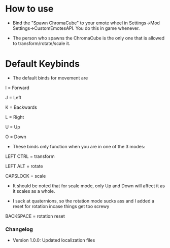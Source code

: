 # How to use

- Bind the "Spawn ChromaCube" to your emote wheel in Settings->Mod Settings->CustomEmotesAPI. You do this in game whenever.

- The person who spawns the ChromaCube is the only one that is allowed to transform/rotate/scale it.


# Default Keybinds
- The default binds for movement are

I = Forward

J = Left

K = Backwards

L = Right

U = Up

O = Down

- These binds only function when you are in one of the 3 modes: 

LEFT CTRL = transform

LEFT ALT = rotate 

CAPSLOCK = scale

- It should be noted that for scale mode, only Up and Down will affect it as it scales as a whole.

- I suck at quaternions, so the rotation mode sucks ass and I added a reset for rotation incase things get too screwy

BACKSPACE = rotation reset


### Changelog

- Version 1.0.0: Updated localization files

